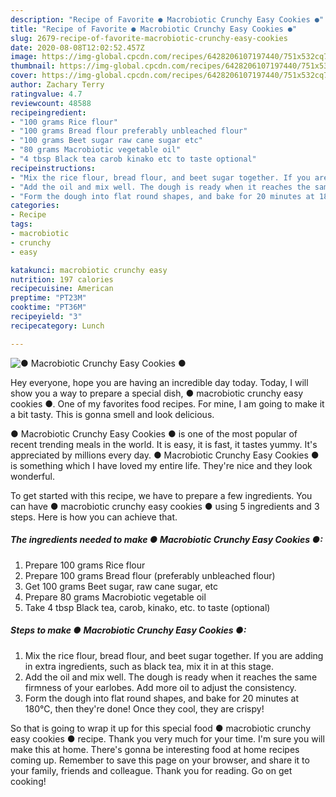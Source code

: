 ```yaml
---
description: "Recipe of Favorite ● Macrobiotic Crunchy Easy Cookies ●"
title: "Recipe of Favorite ● Macrobiotic Crunchy Easy Cookies ●"
slug: 2679-recipe-of-favorite-macrobiotic-crunchy-easy-cookies
date: 2020-08-08T12:02:52.457Z
image: https://img-global.cpcdn.com/recipes/6428206107197440/751x532cq70/●-macrobiotic-crunchy-easy-cookies-●-recipe-main-photo.jpg
thumbnail: https://img-global.cpcdn.com/recipes/6428206107197440/751x532cq70/●-macrobiotic-crunchy-easy-cookies-●-recipe-main-photo.jpg
cover: https://img-global.cpcdn.com/recipes/6428206107197440/751x532cq70/●-macrobiotic-crunchy-easy-cookies-●-recipe-main-photo.jpg
author: Zachary Terry
ratingvalue: 4.7
reviewcount: 48588
recipeingredient:
- "100 grams Rice flour"
- "100 grams Bread flour preferably unbleached flour"
- "100 grams Beet sugar raw cane sugar etc"
- "80 grams Macrobiotic vegetable oil"
- "4 tbsp Black tea carob kinako etc to taste optional"
recipeinstructions:
- "Mix the rice flour, bread flour, and beet sugar together. If you are adding in extra ingredients, such as black tea, mix it in at this stage."
- "Add the oil and mix well. The dough is ready when it reaches the same firmness of your earlobes. Add more oil to adjust the consistency."
- "Form the dough into flat round shapes, and bake for 20 minutes at 180℃, then they&#39;re done! Once they cool, they are crispy!"
categories:
- Recipe
tags:
- macrobiotic
- crunchy
- easy

katakunci: macrobiotic crunchy easy 
nutrition: 197 calories
recipecuisine: American
preptime: "PT23M"
cooktime: "PT36M"
recipeyield: "3"
recipecategory: Lunch

---
```



![● Macrobiotic Crunchy Easy Cookies ●](https://img-global.cpcdn.com/recipes/6428206107197440/751x532cq70/●-macrobiotic-crunchy-easy-cookies-●-recipe-main-photo.jpg)

Hey everyone, hope you are having an incredible day today. Today, I will show you a way to prepare a special dish, ● macrobiotic crunchy easy cookies ●. One of my favorites food recipes. For mine, I am going to make it a bit tasty. This is gonna smell and look delicious.

● Macrobiotic Crunchy Easy Cookies ● is one of the most popular of recent trending meals in the world. It is easy, it is fast, it tastes yummy. It's appreciated by millions every day. ● Macrobiotic Crunchy Easy Cookies ● is something which I have loved my entire life. They're nice and they look wonderful.




To get started with this recipe, we have to prepare a few ingredients. You can have ● macrobiotic crunchy easy cookies ● using 5 ingredients and 3 steps. Here is how you can achieve that.

<!--inarticleads1-->

##### The ingredients needed to make ● Macrobiotic Crunchy Easy Cookies ●:

1. Prepare 100 grams Rice flour
1. Prepare 100 grams Bread flour (preferably unbleached flour)
1. Get 100 grams Beet sugar, raw cane sugar, etc
1. Prepare 80 grams Macrobiotic vegetable oil
1. Take 4 tbsp Black tea, carob, kinako, etc. to taste (optional)




<!--inarticleads2-->

##### Steps to make ● Macrobiotic Crunchy Easy Cookies ●:

1. Mix the rice flour, bread flour, and beet sugar together. If you are adding in extra ingredients, such as black tea, mix it in at this stage.
1. Add the oil and mix well. The dough is ready when it reaches the same firmness of your earlobes. Add more oil to adjust the consistency.
1. Form the dough into flat round shapes, and bake for 20 minutes at 180℃, then they&#39;re done! Once they cool, they are crispy!




So that is going to wrap it up for this special food ● macrobiotic crunchy easy cookies ● recipe. Thank you very much for your time. I'm sure you will make this at home. There's gonna be interesting food at home recipes coming up. Remember to save this page on your browser, and share it to your family, friends and colleague. Thank you for reading. Go on get cooking!
